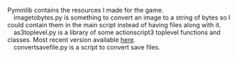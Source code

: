 Pyminlib contains the resources I made for the game.<br>&emsp;imagetobytes.py is something to convert an image to a string of bytes so I could contain them in the main script instead of having files along with it.<br>&emsp;as3toplevel.py is a library of some actionscript3 toplevel functions and classes. Most recent version available [here](https://github.com/ajdelguidice/python-as3toplevel).<br>&emsp;convertsavefile.py is a script to convert save files.
